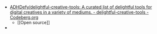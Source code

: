 - [ADHDefy/delightful-creative-tools: A curated list of delightful tools for digital creatives in a variety of mediums. - delightful-creative-tools - Codeberg.org](https://codeberg.org/ADHDefy/delightful-creative-tools)
	- [[Open source]]
-